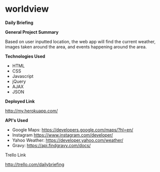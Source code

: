 # worldview

**Daily Briefing**

**General Project Summary**

Based on user inputted location, the web app will find the current weather, images taken around the area, and events happening around the area.

**Technologies Used**
* HTML
* CSS
* Javascript
* jQuery
* AJAX
* JSON

**Deployed Link**

http://my.herokuapp.com/

**API's Used**

* Google Maps: https://developers.google.com/maps/?hl=en/
* Instagram https://www.instagram.com/developer/
* Yahoo Weather: https://developer.yahoo.com/weather/
* Gravy: https://api.findgravy.com/docs/


Trello Link

http://trello.com/dailybriefing
